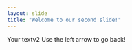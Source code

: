 ```yaml
---
layout: slide
title: "Welcome to our second slide!"
---
```

Your textv2
Use the left arrow to go back!
